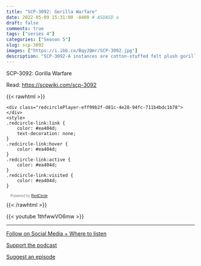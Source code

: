```yaml
---
title: "SCP-3092: Gorilla Warfare"
date: 2022-05-09 15:31:00 -0400 # ASDASD a
draft: false
comments: true
tags: ["series 4"]
categories: ["Season 5"]
slug: scp-3092
images: ["https://i.ibb.co/BqyJQmr/SCP-3092.jpg"]
description: "SCP-3092-A instances are cotton-stuffed felt plush gorillas, possessing no identifying tags or logos"
---
```


SCP-3092: Gorilla Warfare

Read: https://scpwiki.com/scp-3092

{{< rawhtml >}}
<script async defer onload="redcircleIframe();" src="https://api.podcache.net/embedded-player/sh/63705181-2bd5-4fc1-a869-6f5b27226efa/ep/eff99b2f-d81c-4e28-94fc-711b4bdc1b78"></script>
    <div class="redcirclePlayer-eff99b2f-d81c-4e28-94fc-711b4bdc1b78"></div>
    <style>
    .redcircle-link:link {
        color: #ea404d;
        text-decoration: none;
    }
    .redcircle-link:hover {
        color: #ea404d;
    }
    .redcircle-link:active {
        color: #ea404d;
    }
    .redcircle-link:visited {
        color: #ea404d;
    }
</style>
<p style="margin-top:3px;margin-left:11px;font-family: sans-serif;font-size: 10px; color: gray;">Powered by <a class="redcircle-link" href="https://redcircle.com?utm_source=rc_embedded_player&utm_medium=web&utm_campaign=embedded_v1">RedCircle</a></p>
{{< /rawhtml >}}

{{< youtube 1thfwwVO6mw >}}

---

[Follow on Social Media + Where to listen](/links)

[Support the podcast](/support)

[Suggest an episode](/suggest)
